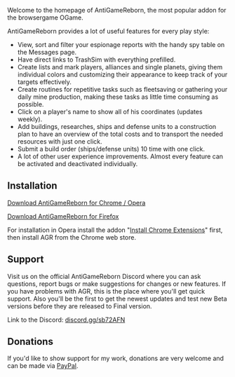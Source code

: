 Welcome to the homepage of AntiGameReborn, the most popular addon for the browsergame OGame.

AntiGameReborn provides a lot of useful features for every play style:

* View, sort and filter your espionage reports with the handy spy table
on the Messages page.
* Have direct links to TrashSim with everything prefilled.
* Create lists and mark players, alliances and single planets, giving them
individual colors and customizing their appearance to keep track of your targets
effectively.
* Create routines for repetitive tasks such as fleetsaving or gathering your 
daily mine production, making these tasks as little time consuming as possible.
* Click on a player's name to show all of his coordinates (updates weekly).
* Add buildings, researches, ships and defense units to a construction plan to
have an overview of the total costs and to transport the needed resources with
just one click.
* Submit a build order (ships/defense units) 10 time with one click.
* A lot of other user experience improvements. Almost every feature can be
activated and deactivated individually.

## Installation
[Download AntiGameReborn for Chrome / Opera](https://chrome.google.com/webstore/detail/mhfbpacbhjchkjeopjfgdhckepclcfll/)

[Download AntiGameReborn for Firefox](https://addons.mozilla.org/de/firefox/addon/antigamereborn/)

For installation in Opera install the addon "[Install Chrome Extensions](https://addons.opera.com/de/extensions/details/install-chrome-extensions/)" first, then install AGR from the Chrome web store.

## Support
Visit us on the official AntiGameReborn Discord where you can ask questions, 
report bugs or make suggestions for changes or new features. If you have 
problems with AGR, this is the place where you'll get quick support. Also 
you'll be the first to get the newest updates and test new Beta versions 
before they are released to Final version.

Link to the Discord: [discord.gg/sb72AFN](https://discord.gg/sb72AFN)

## Donations
If you'd like to show support for my work, donations are very welcome and
can be made via [PayPal](https://www.paypal.com/cgi-bin/webscr?cmd=_s-xclick&hosted_button_id=E7ZA3C9PX3ZWN&source=url).